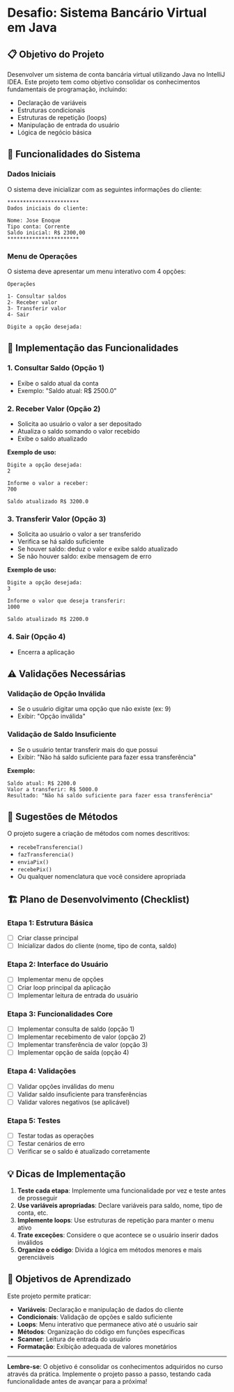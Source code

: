 # Desafio: Sistema Bancário Virtual em Java

## 📋 Objetivo do Projeto

Desenvolver um sistema de conta bancária virtual utilizando Java no IntelliJ IDEA. Este projeto tem como objetivo consolidar os conhecimentos fundamentais de programação, incluindo:

- Declaração de variáveis
- Estruturas condicionais
- Estruturas de repetição (loops)
- Manipulação de entrada do usuário
- Lógica de negócio básica

## 🏦 Funcionalidades do Sistema

### Dados Iniciais
O sistema deve inicializar com as seguintes informações do cliente:

```
***********************
Dados iniciais do cliente:

Nome: Jose Enoque
Tipo conta: Corrente
Saldo inicial: R$ 2300,00
***********************
```

### Menu de Operações
O sistema deve apresentar um menu interativo com 4 opções:

```
Operações

1- Consultar saldos
2- Receber valor
3- Transferir valor
4- Sair

Digite a opção desejada:
```

## 🔧 Implementação das Funcionalidades

### 1. Consultar Saldo (Opção 1)
- Exibe o saldo atual da conta
- Exemplo: "Saldo atual: R$ 2500.0"

### 2. Receber Valor (Opção 2)
- Solicita ao usuário o valor a ser depositado
- Atualiza o saldo somando o valor recebido
- Exibe o saldo atualizado

**Exemplo de uso:**
```
Digite a opção desejada:
2

Informe o valor a receber:
700

Saldo atualizado R$ 3200.0
```

### 3. Transferir Valor (Opção 3)
- Solicita ao usuário o valor a ser transferido
- Verifica se há saldo suficiente
- Se houver saldo: deduz o valor e exibe saldo atualizado
- Se não houver saldo: exibe mensagem de erro

**Exemplo de uso:**
```
Digite a opção desejada:
3

Informe o valor que deseja transferir:
1000

Saldo atualizado R$ 2200.0
```

### 4. Sair (Opção 4)
- Encerra a aplicação

## ⚠️ Validações Necessárias

### Validação de Opção Inválida
- Se o usuário digitar uma opção que não existe (ex: 9)
- Exibir: "Opção inválida"

### Validação de Saldo Insuficiente
- Se o usuário tentar transferir mais do que possui
- Exibir: "Não há saldo suficiente para fazer essa transferência"

**Exemplo:**
```
Saldo atual: R$ 2200.0
Valor a transferir: R$ 5000.0
Resultado: "Não há saldo suficiente para fazer essa transferência"
```

## 📝 Sugestões de Métodos

O projeto sugere a criação de métodos com nomes descritivos:

- `recebeTransferencia()`
- `fazTransferencia()`
- `enviaPix()`
- `recebePix()`
- Ou qualquer nomenclatura que você considere apropriada

## 🏗️ Plano de Desenvolvimento (Checklist)

### Etapa 1: Estrutura Básica
- [ ] Criar classe principal
- [ ] Inicializar dados do cliente (nome, tipo de conta, saldo)

### Etapa 2: Interface do Usuário
- [ ] Implementar menu de opções
- [ ] Criar loop principal da aplicação
- [ ] Implementar leitura de entrada do usuário

### Etapa 3: Funcionalidades Core
- [ ] Implementar consulta de saldo (opção 1)
- [ ] Implementar recebimento de valor (opção 2)
- [ ] Implementar transferência de valor (opção 3)
- [ ] Implementar opção de saída (opção 4)

### Etapa 4: Validações
- [ ] Validar opções inválidas do menu
- [ ] Validar saldo insuficiente para transferências
- [ ] Validar valores negativos (se aplicável)

### Etapa 5: Testes
- [ ] Testar todas as operações
- [ ] Testar cenários de erro
- [ ] Verificar se o saldo é atualizado corretamente

## 💡 Dicas de Implementação

1. **Teste cada etapa**: Implemente uma funcionalidade por vez e teste antes de prosseguir
2. **Use variáveis apropriadas**: Declare variáveis para saldo, nome, tipo de conta, etc.
3. **Implemente loops**: Use estruturas de repetição para manter o menu ativo
4. **Trate exceções**: Considere o que acontece se o usuário inserir dados inválidos
5. **Organize o código**: Divida a lógica em métodos menores e mais gerenciáveis

## 🎯 Objetivos de Aprendizado

Este projeto permite praticar:

- **Variáveis**: Declaração e manipulação de dados do cliente
- **Condicionais**: Validação de opções e saldo suficiente  
- **Loops**: Menu interativo que permanece ativo até o usuário sair
- **Métodos**: Organização do código em funções específicas
- **Scanner**: Leitura de entrada do usuário
- **Formatação**: Exibição adequada de valores monetários

---

**Lembre-se**: O objetivo é consolidar os conhecimentos adquiridos no curso através da prática. Implemente o projeto passo a passo, testando cada funcionalidade antes de avançar para a próxima!